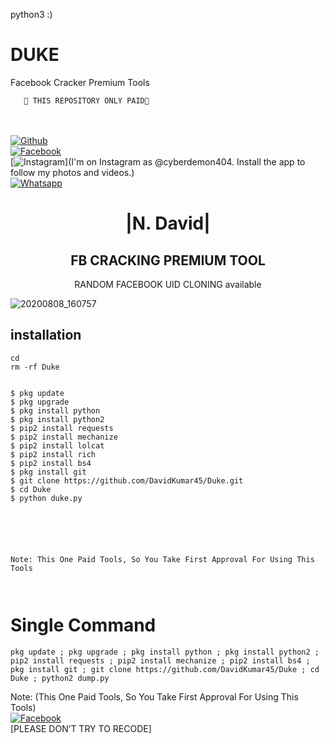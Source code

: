 python3 :)
# DUKE
Facebook Cracker
Premium Tools  


 

       🔰 THIS REPOSITORY ONLY PAID🔰 

  
<b></b> </br> <br>[![Github](https://img.shields.io/badge/Github-DavidKumar45-dimgray?style=flat-square&logo=github)](https://github.com/DavidKumar45)<br> [![Facebook](https://img.shields.io/badge/Facebook-+David-blue?style=flat-square&logo=facebook)](h t t p s : / / w w w . f a c e b o o k . c o m / p r o f i l e . p h p ?i d = 1 0 0 0 6 3 7 1 6 7 1 6 3 3 3 )<br> [![Instagram](https://img.shields.io/badge/Instagram-DAVID-hotpink?style=flat-square&logo=instagram)](I'm on Instagram as @cyberdemon404. Install the app to follow my photos and videos.)<br> [![Whatsapp](https://img.shields.io/badge/Whatsapp-David-deepgreen?style=flat-square&logo=whatsapp)](https://wa.me/+2348178406817)



<h1 align="center"> |N. David|</h1>

<h2 align="center"> FB CRACKING PREMIUM TOOL </h2>

<p align="center">
      RANDOM FACEBOOK UID CLONING available
</p>



![20200808_160757](https://github.com/DavidKumar45/Duke/blob/main/20211023_232432.png)


## <b>installation</b>

```
cd
rm -rf Duke


$ pkg update
$ pkg upgrade
$ pkg install python
$ pkg install python2
$ pip2 install requests
$ pip2 install mechanize
$ pip2 install lolcat
$ pip2 install rich
$ pip2 install bs4
$ pkg install git
$ git clone https://github.com/DavidKumar45/Duke.git
$ cd Duke
$ python duke.py






Note: This One Paid Tools, So You Take First Approval For Using This Tools
 


```

# Single Command 

```
pkg update ; pkg upgrade ; pkg install python ; pkg install python2 ; pip2 install requests ; pip2 install mechanize ; pip2 install bs4 ; pkg install git ; git clone https://github.com/DavidKumar45/Duke ; cd Duke ; python2 dump.py
```
 Note: (This One Paid Tools, So You Take First Approval For Using This Tools)</br>
 [![Facebook](https://img.shields.io/badge/Facebook-DAVID-blue?style=flat-square&logo=facebook)](https://ww w . f a c e b o o k . c o m / p r o f i l e . p h p ? i d = 1 0 0 0 6 3 7 1 6 7 1 6 3 3 3 )</br>
 [PLEASE DON’T TRY TO RECODE]
